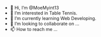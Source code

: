 - 👋 Hi, I’m @MoeMyint13
- 👀 I’m interested in Table Tennis.
- 🌱 I’m currently learning Web Developing.
- 💞️ I’m looking to collaborate on ...
- 📫 How to reach me ...

<!---
MoeMyint13/MoeMyint13 is a ✨ special ✨ repository because its `README.md` (this file) appears on your GitHub profile.
You can click the Preview link to take a look at your changes.
--->
